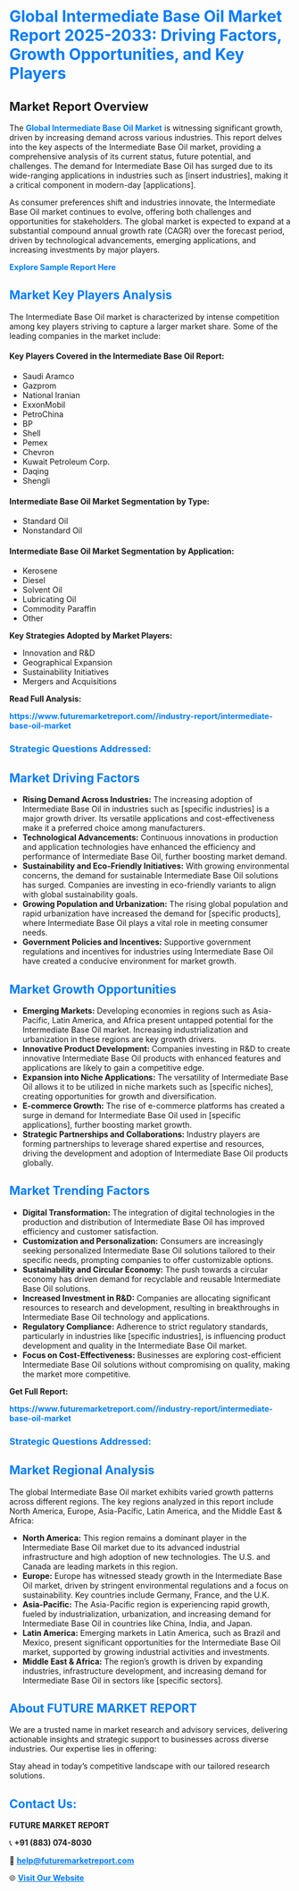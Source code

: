 <h1 style="color: #007BFF;">Global Intermediate Base Oil Market Report 2025-2033: Driving Factors, Growth Opportunities, and Key Players</h1>

<section id="overview">
<h2>Market Report Overview</h2>
<p>The <a href="https://www.futuremarketreport.com//industry-report/intermediate-base-oil-market" style="color: #007BFF; text-decoration: none;"><strong>Global Intermediate Base Oil Market</strong></a> is witnessing significant growth, driven by increasing demand across various industries. This report delves into the key aspects of the Intermediate Base Oil market, providing a comprehensive analysis of its current status, future potential, and challenges. The demand for Intermediate Base Oil has surged due to its wide-ranging applications in industries such as [insert industries], making it a critical component in modern-day [applications].</p>
<p>As consumer preferences shift and industries innovate, the Intermediate Base Oil market continues to evolve, offering both challenges and opportunities for stakeholders. The global market is expected to expand at a substantial compound annual growth rate (CAGR) over the forecast period, driven by technological advancements, emerging applications, and increasing investments by major players.</p>
</section>

<section id="overview">
<p><a href="https://www.futuremarketreport.com//request-sample/reportId=89152" style="color: #007BFF; text-decoration: none;"><strong>Explore Sample Report Here</strong></a></p>
</section>

<section id="key-players">
<h2 style="color: #007BFF;">Market Key Players Analysis</h2>
<p>The Intermediate Base Oil market is characterized by intense competition among key players striving to capture a larger market share. Some of the leading companies in the market include:</p>
<h4>Key Players Covered in the Intermediate Base Oil Report:</h4>
<ul><li>Saudi Aramco</li><li>Gazprom</li><li>National Iranian</li><li>ExxonMobil</li><li>PetroChina</li><li>BP</li><li>Shell</li><li>Pemex</li><li>Chevron</li><li>Kuwait Petroleum Corp.</li><li>Daqing</li><li>Shengli</li></ul>
<h4>Intermediate Base Oil Market Segmentation by Type:</h4>
<ul><li>Standard Oil</li><li>Nonstandard Oil</li></ul>

<h4>Intermediate Base Oil Market Segmentation by Application:</h4>
<ul><li>Kerosene</li><li>Diesel</li><li>Solvent Oil</li><li>Lubricating Oil</li><li>Commodity Paraffin</li><li>Other</li></ul>
<p><strong>Key Strategies Adopted by Market Players:</strong></p>
<ul>
<li>Innovation and R&D</li>
<li>Geographical Expansion</li>
<li>Sustainability Initiatives</li>
<li>Mergers and Acquisitions</li>
</ul>
</section>

<section>
<p><strong>Read Full Analysis: </strong></p><a href="https://www.futuremarketreport.com//industry-report/intermediate-base-oil-market" style="color: #007BFF; text-decoration: none;"><strong>https://www.futuremarketreport.com//industry-report/intermediate-base-oil-market</strong></a>
<h3 style="color: #007BFF;">Strategic Questions Addressed:</h3>
</section>

<section id="driving-factors">
<h2 style="color: #007BFF;">Market Driving Factors</h2>
<ul>
<li><strong>Rising Demand Across Industries:</strong> The increasing adoption of Intermediate Base Oil in industries such as [specific industries] is a major growth driver. Its versatile applications and cost-effectiveness make it a preferred choice among manufacturers.</li>
<li><strong>Technological Advancements:</strong> Continuous innovations in production and application technologies have enhanced the efficiency and performance of Intermediate Base Oil, further boosting market demand.</li>
<li><strong>Sustainability and Eco-Friendly Initiatives:</strong> With growing environmental concerns, the demand for sustainable Intermediate Base Oil solutions has surged. Companies are investing in eco-friendly variants to align with global sustainability goals.</li>
<li><strong>Growing Population and Urbanization:</strong> The rising global population and rapid urbanization have increased the demand for [specific products], where Intermediate Base Oil plays a vital role in meeting consumer needs.</li>
<li><strong>Government Policies and Incentives:</strong> Supportive government regulations and incentives for industries using Intermediate Base Oil have created a conducive environment for market growth.</li>
</ul>
</section>

<section id="growth-opportunities">
<h2 style="color: #007BFF;">Market Growth Opportunities</h2>
<ul>
<li><strong>Emerging Markets:</strong> Developing economies in regions such as Asia-Pacific, Latin America, and Africa present untapped potential for the Intermediate Base Oil market. Increasing industrialization and urbanization in these regions are key growth drivers.</li>
<li><strong>Innovative Product Development:</strong> Companies investing in R&D to create innovative Intermediate Base Oil products with enhanced features and applications are likely to gain a competitive edge.</li>
<li><strong>Expansion into Niche Applications:</strong> The versatility of Intermediate Base Oil allows it to be utilized in niche markets such as [specific niches], creating opportunities for growth and diversification.</li>
<li><strong>E-commerce Growth:</strong> The rise of e-commerce platforms has created a surge in demand for Intermediate Base Oil used in [specific applications], further boosting market growth.</li>
<li><strong>Strategic Partnerships and Collaborations:</strong> Industry players are forming partnerships to leverage shared expertise and resources, driving the development and adoption of Intermediate Base Oil products globally.</li>
</ul>
</section>

<section id="trending-factors">
<h2 style="color: #007BFF;">Market Trending Factors</h2>
<ul>
<li><strong>Digital Transformation:</strong> The integration of digital technologies in the production and distribution of Intermediate Base Oil has improved efficiency and customer satisfaction.</li>
<li><strong>Customization and Personalization:</strong> Consumers are increasingly seeking personalized Intermediate Base Oil solutions tailored to their specific needs, prompting companies to offer customizable options.</li>
<li><strong>Sustainability and Circular Economy:</strong> The push towards a circular economy has driven demand for recyclable and reusable Intermediate Base Oil solutions.</li>
<li><strong>Increased Investment in R&D:</strong> Companies are allocating significant resources to research and development, resulting in breakthroughs in Intermediate Base Oil technology and applications.</li>
<li><strong>Regulatory Compliance:</strong> Adherence to strict regulatory standards, particularly in industries like [specific industries], is influencing product development and quality in the Intermediate Base Oil market.</li>
<li><strong>Focus on Cost-Effectiveness:</strong> Businesses are exploring cost-efficient Intermediate Base Oil solutions without compromising on quality, making the market more competitive.</li>
</ul>
</section>

<section>
<p><strong>Get Full Report: </strong></p><a href="https://www.futuremarketreport.com//industry-report/intermediate-base-oil-market" style="color: #007BFF; text-decoration: none;"><strong>https://www.futuremarketreport.com//industry-report/intermediate-base-oil-market</strong></a>
<h3 style="color: #007BFF;">Strategic Questions Addressed:</h3>
</section>


<section id="regional-analysis">
<h2 style="color: #007BFF;">Market Regional Analysis</h2>
<p>The global Intermediate Base Oil market exhibits varied growth patterns across different regions. The key regions analyzed in this report include North America, Europe, Asia-Pacific, Latin America, and the Middle East & Africa:</p>
<ul>
<li><strong>North America:</strong> This region remains a dominant player in the Intermediate Base Oil market due to its advanced industrial infrastructure and high adoption of new technologies. The U.S. and Canada are leading markets in this region.</li>
<li><strong>Europe:</strong> Europe has witnessed steady growth in the Intermediate Base Oil market, driven by stringent environmental regulations and a focus on sustainability. Key countries include Germany, France, and the U.K.</li>
<li><strong>Asia-Pacific:</strong> The Asia-Pacific region is experiencing rapid growth, fueled by industrialization, urbanization, and increasing demand for Intermediate Base Oil in countries like China, India, and Japan.</li>
<li><strong>Latin America:</strong> Emerging markets in Latin America, such as Brazil and Mexico, present significant opportunities for the Intermediate Base Oil market, supported by growing industrial activities and investments.</li>
<li><strong>Middle East & Africa:</strong> The region’s growth is driven by expanding industries, infrastructure development, and increasing demand for Intermediate Base Oil in sectors like [specific sectors].</li>
</ul>
</section>

<footer>
<h2 style="color: #007BFF;">About FUTURE MARKET REPORT</h2>
<p>We are a trusted name in market research and advisory services, delivering actionable insights and strategic support to businesses across diverse industries. Our expertise lies in offering:</p>

<p>Stay ahead in today’s competitive landscape with our tailored research solutions.</p>

<h2 style="color: #007BFF;">Contact Us:</h2>
<p><strong>FUTURE MARKET REPORT</strong></p>
<p>📞 <strong>+91 (883) 074-8030</strong></p>
<p>📧 <strong><a href="mailto:help@futuremarketreport.com" style="color: #007BFF;">help@futuremarketreport.com</a></strong></p>
<p>🌐 <strong><a href="https://www.futuremarketreport.com/" style="color: #007BFF;">Visit Our Website</a></strong></p>
</footer>